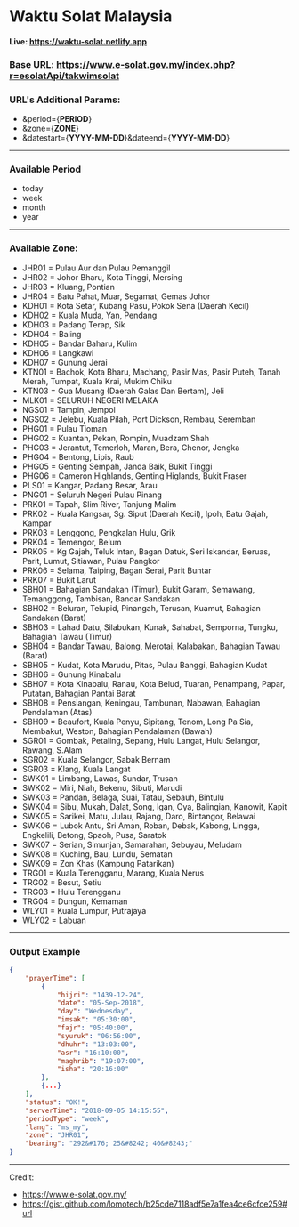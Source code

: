 # Waktu Solat Malaysia
#### Live: https://waktu-solat.netlify.app

### **Base URL:** https://www.e-solat.gov.my/index.php?r=esolatApi/takwimsolat

### **URL's Additional Params:**

- &period={**PERIOD**}
- &zone={**ZONE**}
- &datestart={**YYYY-MM-DD**}&dateend={**YYYY-MM-DD**}

---

### **Available Period**

- today
- week
- month
- year

---

### **Available Zone:**

- JHR01 = Pulau Aur dan Pulau Pemanggil
- JHR02 = Johor Bharu, Kota Tinggi, Mersing
- JHR03 = Kluang, Pontian
- JHR04 = Batu Pahat, Muar, Segamat, Gemas Johor
- KDH01 = Kota Setar, Kubang Pasu, Pokok Sena (Daerah Kecil)
- KDH02 = Kuala Muda, Yan, Pendang
- KDH03 = Padang Terap, Sik
- KDH04 = Baling
- KDH05 = Bandar Baharu, Kulim
- KDH06 = Langkawi
- KDH07 = Gunung Jerai
- KTN01 = Bachok, Kota Bharu, Machang, Pasir Mas, Pasir Puteh, Tanah Merah, Tumpat, Kuala Krai, Mukim Chiku
- KTN03 = Gua Musang (Daerah Galas Dan Bertam), Jeli
- MLK01 = SELURUH NEGERI MELAKA
- NGS01 = Tampin, Jempol
- NGS02 = Jelebu, Kuala Pilah, Port Dickson, Rembau, Seremban
- PHG01 = Pulau Tioman
- PHG02 = Kuantan, Pekan, Rompin, Muadzam Shah
- PHG03 = Jerantut, Temerloh, Maran, Bera, Chenor, Jengka
- PHG04 = Bentong, Lipis, Raub
- PHG05 = Genting Sempah, Janda Baik, Bukit Tinggi
- PHG06 = Cameron Highlands, Genting Higlands, Bukit Fraser
- PLS01 = Kangar, Padang Besar, Arau
- PNG01 = Seluruh Negeri Pulau Pinang
- PRK01 = Tapah, Slim River, Tanjung Malim
- PRK02 = Kuala Kangsar, Sg. Siput (Daerah Kecil), Ipoh, Batu Gajah, Kampar
- PRK03 = Lenggong, Pengkalan Hulu, Grik
- PRK04 = Temengor, Belum
- PRK05 = Kg Gajah, Teluk Intan, Bagan Datuk, Seri Iskandar, Beruas, Parit, Lumut, Sitiawan, Pulau Pangkor
- PRK06 = Selama, Taiping, Bagan Serai, Parit Buntar
- PRK07 = Bukit Larut
- SBH01 = Bahagian Sandakan (Timur), Bukit Garam, Semawang, Temanggong, Tambisan, Bandar Sandakan
- SBH02 = Beluran, Telupid, Pinangah, Terusan, Kuamut, Bahagian Sandakan (Barat)
- SBH03 = Lahad Datu, Silabukan, Kunak, Sahabat, Semporna, Tungku, Bahagian Tawau (Timur)
- SBH04 = Bandar Tawau, Balong, Merotai, Kalabakan, Bahagian Tawau (Barat)
- SBH05 = Kudat, Kota Marudu, Pitas, Pulau Banggi, Bahagian Kudat
- SBH06 = Gunung Kinabalu
- SBH07 = Kota Kinabalu, Ranau, Kota Belud, Tuaran, Penampang, Papar, Putatan, Bahagian Pantai Barat
- SBH08 = Pensiangan, Keningau, Tambunan, Nabawan, Bahagian Pendalaman (Atas)
- SBH09 = Beaufort, Kuala Penyu, Sipitang, Tenom, Long Pa Sia, Membakut, Weston, Bahagian Pendalaman (Bawah)
- SGR01 = Gombak, Petaling, Sepang, Hulu Langat, Hulu Selangor, Rawang, S.Alam
- SGR02 = Kuala Selangor, Sabak Bernam
- SGR03 = Klang, Kuala Langat
- SWK01 = Limbang, Lawas, Sundar, Trusan
- SWK02 = Miri, Niah, Bekenu, Sibuti, Marudi
- SWK03 = Pandan, Belaga, Suai, Tatau, Sebauh, Bintulu
- SWK04 = Sibu, Mukah, Dalat, Song, Igan, Oya, Balingian, Kanowit, Kapit
- SWK05 = Sarikei, Matu, Julau, Rajang, Daro, Bintangor, Belawai
- SWK06 = Lubok Antu, Sri Aman, Roban, Debak, Kabong, Lingga, Engkelili, Betong, Spaoh, Pusa, Saratok
- SWK07 = Serian, Simunjan, Samarahan, Sebuyau, Meludam
- SWK08 = Kuching, Bau, Lundu, Sematan
- SWK09 = Zon Khas (Kampung Patarikan)
- TRG01 = Kuala Terengganu, Marang, Kuala Nerus
- TRG02 = Besut, Setiu
- TRG03 = Hulu Terengganu
- TRG04 = Dungun, Kemaman
- WLY01 = Kuala Lumpur, Putrajaya
- WLY02 = Labuan

---

### **Output Example**

```json
{
    "prayerTime": [
        {
            "hijri": "1439-12-24",
            "date": "05-Sep-2018",
            "day": "Wednesday",
            "imsak": "05:30:00",
            "fajr": "05:40:00",
            "syuruk": "06:56:00",
            "dhuhr": "13:03:00",
            "asr": "16:10:00",
            "maghrib": "19:07:00",
            "isha": "20:16:00"
        },
        {...}
    ],
    "status": "OK!",
    "serverTime": "2018-09-05 14:15:55",
    "periodType": "week",
    "lang": "ms_my",
    "zone": "JHR01",
    "bearing": "292&#176; 25&#8242; 40&#8243;"
}
```

---

Credit:

- https://www.e-solat.gov.my/
- https://gist.github.com/lomotech/b25cde7118adf5e7a1fea4ce6cfce259#url

